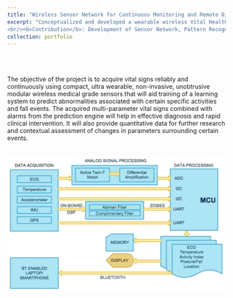 ```yaml
---
title: "Wireless Sensor Network for Continuous Monitoring and Remote Diagnosis for the Elderly at Risk of Falls"
excerpt: "Conceptualized and developed a wearable wireless Vital Health sign monitoring device which acquires and analyzes ECG,Heartrate,Posture, Gait,Activity and Surface Body Temperature.<br/><b>Duration: January 2015-July 2015</b>
<br/><b>Contribution</b>: Development of Sensor Network, Pattern Recognition Algorithm"
collection: portfolio
---
```

<br>
<br>
<br>
The objective of the project is to acquire vital signs reliably and continuously using compact, ultra wearable, non-invasive, unobtrusive modular wireless medical grade sensors that will aid training of a learning system to predict abnormalities associated with certain specific activities and fall events. The acquired multi-parameter vital signs combined with alarms from the prediction engine will help in effective diagnosis and rapid clinical intervention. It will also provide quantitative data for further research and contextual assessment of changes in parameters surrounding certain events.
<br>
<br>

<br>

<div style="text-align:center;">

  <img src="/images/sensor.jpg">
  </div>